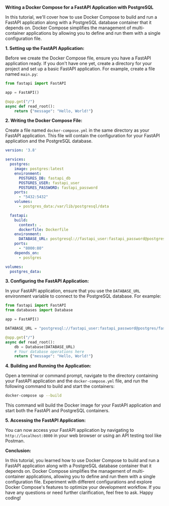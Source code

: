 **Writing a Docker Compose for a FastAPI Application with PostgreSQL**

In this tutorial, we'll cover how to use Docker Compose to build and run a FastAPI application along with a PostgreSQL database container that it depends on. Docker Compose simplifies the management of multi-container applications by allowing you to define and run them with a single configuration file.

**1. Setting up the FastAPI Application:**

Before we create the Docker Compose file, ensure you have a FastAPI application ready. If you don't have one yet, create a directory for your project and set up a basic FastAPI application. For example, create a file named `main.py`:

```python
from fastapi import FastAPI

app = FastAPI()

@app.get("/")
async def read_root():
    return {"message": "Hello, World!"}
```

**2. Writing the Docker Compose File:**

Create a file named `docker-compose.yml` in the same directory as your FastAPI application. This file will contain the configuration for your FastAPI application and the PostgreSQL database.

```yaml
version: '3.8'

services:
  postgres:
    image: postgres:latest
    environment:
      POSTGRES_DB: fastapi_db
      POSTGRES_USER: fastapi_user
      POSTGRES_PASSWORD: fastapi_password
    ports:
      - "5432:5432"
    volumes:
      - postgres_data:/var/lib/postgresql/data

  fastapi:
    build:
      context: .
      dockerfile: Dockerfile
    environment:
      DATABASE_URL: postgresql://fastapi_user:fastapi_password@postgres/fastapi_db
    ports:
      - "8000:80"
    depends_on:
      - postgres

volumes:
  postgres_data:
```

**3. Configuring the FastAPI Application:**

In your FastAPI application, ensure that you use the `DATABASE_URL` environment variable to connect to the PostgreSQL database. For example:

```python
from fastapi import FastAPI
from databases import Database

app = FastAPI()

DATABASE_URL = "postgresql://fastapi_user:fastapi_password@postgres/fastapi_db"

@app.get("/")
async def read_root():
    db = Database(DATABASE_URL)
    # Your database operations here
    return {"message": "Hello, World!"}
```

**4. Building and Running the Application:**

Open a terminal or command prompt, navigate to the directory containing your FastAPI application and the `docker-compose.yml` file, and run the following command to build and start the containers:

```bash
docker-compose up --build
```

This command will build the Docker image for your FastAPI application and start both the FastAPI and PostgreSQL containers.

**5. Accessing the FastAPI Application:**

You can now access your FastAPI application by navigating to `http://localhost:8000` in your web browser or using an API testing tool like Postman.

**Conclusion:**

In this tutorial, you learned how to use Docker Compose to build and run a FastAPI application along with a PostgreSQL database container that it depends on. Docker Compose simplifies the management of multi-container applications, allowing you to define and run them with a single configuration file. Experiment with different configurations and explore Docker Compose's features to optimize your development workflow. If you have any questions or need further clarification, feel free to ask. Happy coding!